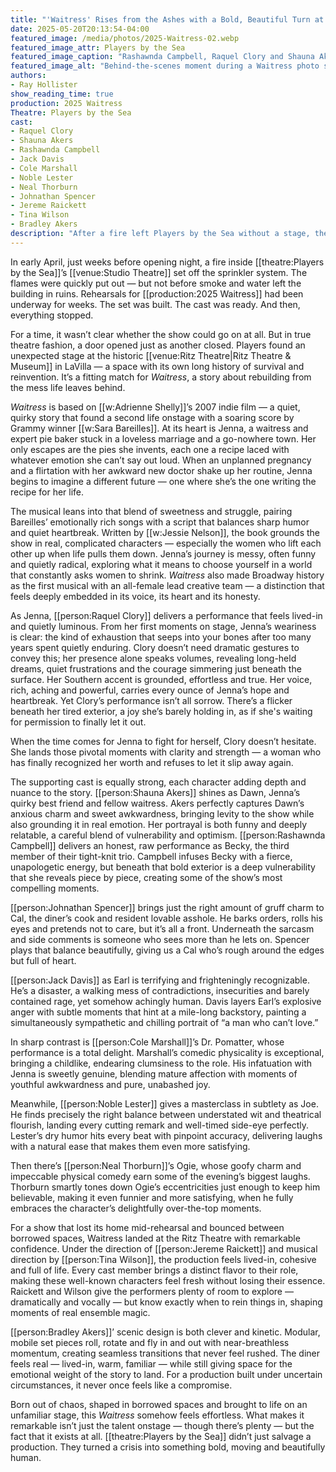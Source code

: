 ```yaml
---
title: "'Waitress' Rises from the Ashes with a Bold, Beautiful Turn at the Ritz"
date: 2025-05-20T20:13:54-04:00
featured_image: /media/photos/2025-Waitress-02.webp
featured_image_attr: Players by the Sea
featured_image_caption: "Rashawnda Campbell, Raquel Clory and Shauna Akers share a laugh behind the scenes during a promo shoot for 'Waitress'"
featured_image_alt: "Behind-the-scenes moment during a Waitress photo shoot with Rashawnda Campbell, Raquel Clory and Shauna Akers in blue diner uniforms, laughing together in front of a white backdrop as Bradley Akers captures the shot"
authors: 
- Ray Hollister
show_reading_time: true
production: 2025 Waitress
Theatre: Players by the Sea
cast:
- Raquel Clory
- Shauna Akers
- Rashawnda Campbell
- Jack Davis
- Cole Marshall
- Noble Lester
- Neal Thorburn
- Johnathan Spencer
- Jereme Raickett
- Tina Wilson
- Bradley Akers
description: "After a fire left Players by the Sea without a stage, the company’s production of *Waitress* found new life at the Ritz Theatre — delivering a powerful, heartfelt story of resilience, reinvention and the joy of starting over."
---
```

In early April, just weeks before opening night, a fire inside [[theatre:Players by the Sea]]’s [[venue:Studio Theatre]] set off the sprinkler system. The flames were quickly put out — but not before smoke and water left the building in ruins. Rehearsals for [[production:2025 Waitress]] had been underway for weeks. The set was built. The cast was ready. And then, everything stopped.<!--more-->

For a time, it wasn’t clear whether the show could go on at all. But in true theatre fashion, a door opened just as another closed. Players found an unexpected stage at the historic [[venue:Ritz Theatre|Ritz Theatre & Museum]] in LaVilla — a space with its own long history of survival and reinvention. It’s a fitting match for *Waitress*, a story about rebuilding from the mess life leaves behind.

*Waitress* is based on [[w:Adrienne Shelly]]’s 2007 indie film — a quiet, quirky story that found a second life onstage with a soaring score by Grammy winner [[w:Sara Bareilles]]. At its heart is Jenna, a waitress and expert pie baker stuck in a loveless marriage and a go-nowhere town. Her only escapes are the pies she invents, each one a recipe laced with whatever emotion she can’t say out loud. When an unplanned pregnancy and a flirtation with her awkward new doctor shake up her routine, Jenna begins to imagine a different future — one where she’s the one writing the recipe for her life.

The musical leans into that blend of sweetness and struggle, pairing Bareilles’ emotionally rich songs with a script that balances sharp humor and quiet heartbreak. Written by [[w:Jessie Nelson]], the book grounds the show in real, complicated characters — especially the women who lift each other up when life pulls them down. Jenna’s journey is messy, often funny and quietly radical, exploring what it means to choose yourself in a world that constantly asks women to shrink. *Waitress* also made Broadway history as the first musical with an all-female lead creative team — a distinction that feels deeply embedded in its voice, its heart and its honesty.

As Jenna, [[person:Raquel Clory]] delivers a performance that feels lived-in and quietly luminous. From her first moments on stage, Jenna’s weariness is clear: the kind of exhaustion that seeps into your bones after too many years spent quietly enduring. Clory doesn’t need dramatic gestures to convey this; her presence alone speaks volumes, revealing long-held dreams, quiet frustrations and the courage simmering just beneath the surface. Her Southern accent is grounded, effortless and true. Her voice, rich, aching and powerful, carries every ounce of Jenna’s hope and heartbreak. Yet Clory’s performance isn’t all sorrow. There’s a flicker beneath her tired exterior, a joy she’s barely holding in, as if she's waiting for permission to finally let it out.

When the time comes for Jenna to fight for herself, Clory doesn’t hesitate. She lands those pivotal moments with clarity and strength — a woman who has finally recognized her worth and refuses to let it slip away again.

The supporting cast is equally strong, each character adding depth and nuance to the story. [[person:Shauna Akers]] shines as Dawn, Jenna’s quirky best friend and fellow waitress. Akers perfectly captures Dawn’s anxious charm and sweet awkwardness, bringing levity to the show while also grounding it in real emotion. Her portrayal is both funny and deeply relatable, a careful blend of vulnerability and optimism. [[person:Rashawnda Campbell]] delivers an honest, raw performance as Becky, the third member of their tight-knit trio. Campbell infuses Becky with a fierce, unapologetic energy, but beneath that bold exterior is a deep vulnerability that she reveals piece by piece, creating some of the show’s most compelling moments.

[[person:Johnathan Spencer]] brings just the right amount of gruff charm to Cal, the diner’s cook and resident lovable asshole. He barks orders, rolls his eyes and pretends not to care, but it’s all a front. Underneath the sarcasm and side comments is someone who sees more than he lets on. Spencer plays that balance beautifully, giving us a Cal who’s rough around the edges but full of heart. 

[[person:Jack Davis]] as Earl is terrifying and frighteningly recognizable. He’s a disaster, a walking mess of contradictions, insecurities and barely contained rage, yet somehow achingly human. Davis layers Earl’s explosive anger with subtle moments that hint at a mile-long backstory, painting a simultaneously sympathetic and chilling portrait of “a man who can’t love.”

In sharp contrast is [[person:Cole Marshall]]’s Dr. Pomatter, whose performance is a total delight. Marshall’s comedic physicality is exceptional, bringing a childlike, endearing clumsiness to the role. His infatuation with Jenna is sweetly genuine, blending mature affection with moments of youthful awkwardness and pure, unabashed joy.

Meanwhile, [[person:Noble Lester]] gives a masterclass in subtlety as Joe. He finds precisely the right balance between understated wit and theatrical flourish, landing every cutting remark and well-timed side-eye perfectly. Lester’s dry humor hits every beat with pinpoint accuracy, delivering laughs with a natural ease that makes them even more satisfying.

Then there’s [[person:Neal Thorburn]]’s Ogie, whose goofy charm and impeccable physical comedy earn some of the evening’s biggest laughs. Thorburn smartly tones down Ogie’s eccentricities just enough to keep him believable, making it even funnier and more satisfying, when he fully embraces the character’s delightfully over-the-top moments.

For a show that lost its home mid-rehearsal and bounced between borrowed spaces, Waitress landed at the Ritz Theatre with remarkable confidence. Under the direction of [[person:Jereme Raickett]] and musical direction by [[person:Tina Wilson]], the production feels lived-in, cohesive and full of life. Every cast member brings a distinct flavor to their role, making these well-known characters feel fresh without losing their essence. Raickett and Wilson give the performers plenty of room to explore — dramatically and vocally — but know exactly when to rein things in, shaping moments of real ensemble magic.

[[person:Bradley Akers]]’ scenic design is both clever and kinetic. Modular, mobile set pieces roll, rotate and fly in and out with near-breathless momentum, creating seamless transitions that never feel rushed. The diner feels real — lived-in, warm, familiar — while still giving space for the emotional weight of the story to land. For a production built under uncertain circumstances, it never once feels like a compromise.

Born out of chaos, shaped in borrowed spaces and brought to life on an unfamiliar stage, this *Waitress* somehow feels effortless. What makes it remarkable isn’t just the talent onstage — though there’s plenty — but the fact that it exists at all. [[theatre:Players by the Sea]] didn’t just salvage a production. They turned a crisis into something bold, moving and beautifully human.